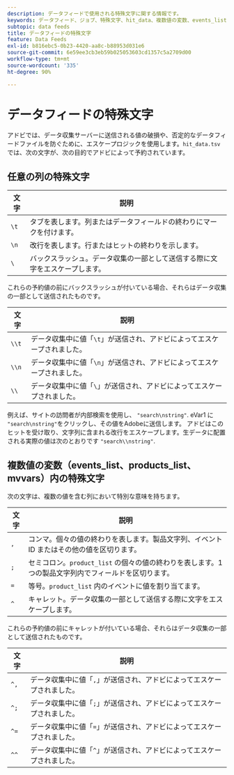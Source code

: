 ```yaml
---
description: データフィードで使用される特殊文字に関する情報です。
keywords: データフィード、ジョブ、特殊文字、hit_data、複数値の変数、events_list、products_list、mvvars
subtopic: data feeds
title: データフィードの特殊文字
feature: Data Feeds
exl-id: b816ebc5-0b23-4420-aa8c-b88953d031e6
source-git-commit: 6e59ee3cb3eb59b025053603cd1357c5a2709d00
workflow-type: tm+mt
source-wordcount: '335'
ht-degree: 90%

---
```


# データフィードの特殊文字

アドビでは、データ収集サーバーに送信される値の破損や、否定的なデータフィードファイルを防ぐために、エスケープロジックを使用します。`hit_data.tsv` では、次の文字が、次の目的でアドビによって予約されています。

## 任意の列の特殊文字

| 文字 | 説明 |
|--- |--- |
| `\t` | タブを表します。列またはデータフィールドの終わりにマークを付けます。 |
| `\n` | 改行を表します。行またはヒットの終わりを示します。 |
| `\` | バックスラッシュ。データ収集の一部として送信する際に文字をエスケープします。 |

これらの予約値の前にバックスラッシュが付いている場合、それらはデータ収集の一部として送信されたものです。

| 文字 | 説明 |
|--- |--- |
| `\\t` | データ収集中に値「`\t`」が送信され、アドビによってエスケープされました。 |
| `\\n` | データ収集中に値「`\n`」が送信され、アドビによってエスケープされました。 |
| `\\` | データ収集中に値「`\`」が送信され、アドビによってエスケープされました。 |

例えば、サイトの訪問者が内部検索を使用し、 `"search\nstring"`. eVar1 に `"search\nstring"`をクリックし、その値をAdobeに送信します。 アドビはこのヒットを受け取り、文字列に含まれる改行をエスケープします。生データに配置される実際の値は次のとおりです `"search\\nstring"`.

## 複数値の変数（events_list、products_list、mvvars）内の特殊文字

次の文字は、複数の値を含む列において特別な意味を持ちます。

| 文字 | 説明 |
|--- |--- |
| `,` | コンマ。個々の値の終わりを表します。製品文字列、イベント ID またはその他の値を区切ります。 |
| `;` | セミコロン。`product_list` の個々の値の終わりを表します。1 つの製品文字列内でフィールドを区切ります。 |
| `=` | 等号。`product_list` 内のイベントに値を割り当てます。 |
| `^` | キャレット。データ収集の一部として送信する際に文字をエスケープします。 |

これらの予約値の前にキャレットが付いている場合、それらはデータ収集の一部として送信されたものです。

| 文字 | 説明 |
|--- |--- |
| `^,` | データ収集中に値「`,`」が送信され、アドビによってエスケープされました。 |
| `^;` | データ収集中に値「`;`」が送信され、アドビによってエスケープされました。 |
| `^=` | データ収集中に値「`=`」が送信され、アドビによってエスケープされました。 |
| `^^` | データ収集中に値「`^`」が送信され、アドビによってエスケープされました。 |
